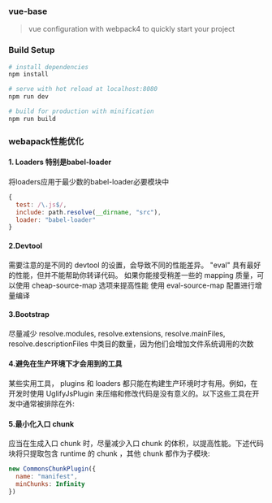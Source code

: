 ### vue-base 
> vue configuration with webpack4 to quickly start your project

### Build Setup

``` bash
# install dependencies
npm install

# serve with hot reload at localhost:8080
npm run dev

# build for production with minification
npm run build

```

### webapack性能优化
#### 1. Loaders 特别是babel-loader
将loaders应用于最少数的babel-loader必要模块中
```js
{
  test: /\.js$/,
  include: path.resolve(__dirname, "src"),
  loader: "babel-loader"
}
```
#### 2.Devtool
需要注意的是不同的 devtool 的设置，会导致不同的性能差异。
"eval" 具有最好的性能，但并不能帮助你转译代码。
如果你能接受稍差一些的 mapping 质量，可以使用 cheap-source-map 选项来提高性能
使用 eval-source-map 配置进行增量编译

#### 3.Bootstrap
尽量减少 resolve.modules, resolve.extensions, resolve.mainFiles, resolve.descriptionFiles 中类目的数量，因为他们会增加文件系统调用的次数

#### 4.避免在生产环境下才会用到的工具
某些实用工具， plugins 和 loaders 都只能在构建生产环境时才有用。例如，在开发时使用 UglifyJsPlugin 来压缩和修改代码是没有意义的。以下这些工具在开发中通常被排除在外:

#### 5.最小化入口 chunk
应当在生成入口 chunk 时，尽量减少入口 chunk 的体积，以提高性能。下述代码块将只提取包含 runtime 的 chunk ，其他 chunk 都作为子模块:
```js
new CommonsChunkPlugin({
  name: "manifest",
  minChunks: Infinity
})

```


